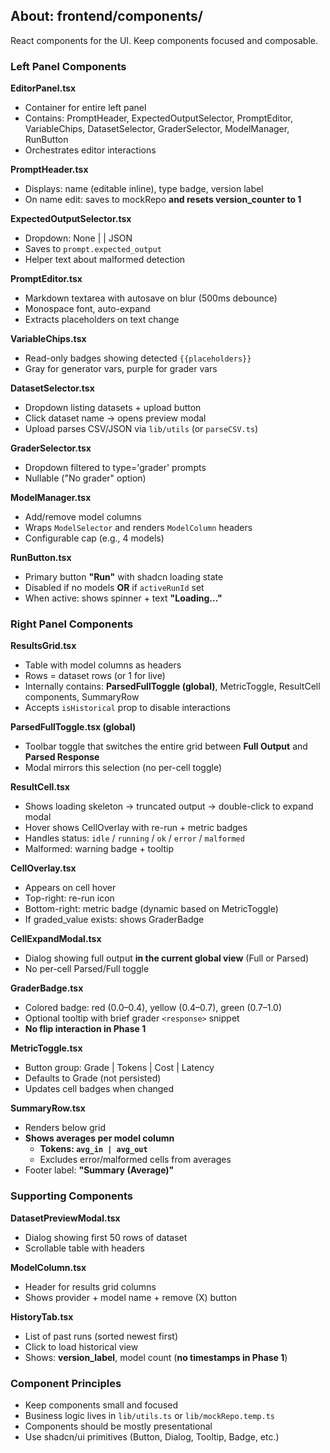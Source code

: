 ## About: frontend/components/

React components for the UI. Keep components focused and composable.

### Left Panel Components

**EditorPanel.tsx**
- Container for entire left panel
- Contains: PromptHeader, ExpectedOutputSelector, PromptEditor, VariableChips, DatasetSelector, GraderSelector, ModelManager, RunButton
- Orchestrates editor interactions

**PromptHeader.tsx**
- Displays: name (editable inline), type badge, version label
- On name edit: saves to mockRepo **and resets version_counter to 1**

**ExpectedOutputSelector.tsx**
- Dropdown: None | <response> | JSON
- Saves to `prompt.expected_output`
- Helper text about malformed detection

**PromptEditor.tsx**
- Markdown textarea with autosave on blur (500ms debounce)
- Monospace font, auto-expand
- Extracts placeholders on text change

**VariableChips.tsx**
- Read-only badges showing detected `{{placeholders}}`
- Gray for generator vars, purple for grader vars

**DatasetSelector.tsx**
- Dropdown listing datasets + upload button
- Click dataset name → opens preview modal
- Upload parses CSV/JSON via `lib/utils` (or `parseCSV.ts`)

**GraderSelector.tsx**
- Dropdown filtered to type='grader' prompts
- Nullable ("No grader" option)

**ModelManager.tsx**
- Add/remove model columns
- Wraps `ModelSelector` and renders `ModelColumn` headers
- Configurable cap (e.g., 4 models)

**RunButton.tsx**
- Primary button **"Run"** with shadcn loading state
- Disabled if no models **OR** if `activeRunId` set
- When active: shows spinner + text **"Loading…"**

### Right Panel Components

**ResultsGrid.tsx**
- Table with model columns as headers
- Rows = dataset rows (or 1 for live)
- Internally contains: **ParsedFullToggle (global)**, MetricToggle, ResultCell components, SummaryRow
- Accepts `isHistorical` prop to disable interactions

**ParsedFullToggle.tsx (global)**
- Toolbar toggle that switches the entire grid between **Full Output** and **Parsed Response**
- Modal mirrors this selection (no per-cell toggle)

**ResultCell.tsx**
- Shows loading skeleton → truncated output → double-click to expand modal
- Hover shows CellOverlay with re-run + metric badges
- Handles status: `idle` / `running` / `ok` / `error` / `malformed`
- Malformed: warning badge + tooltip

**CellOverlay.tsx**
- Appears on cell hover
- Top-right: re-run icon
- Bottom-right: metric badge (dynamic based on MetricToggle)
- If graded_value exists: shows GraderBadge

**CellExpandModal.tsx**
- Dialog showing full output **in the current global view** (Full or Parsed)
- No per-cell Parsed/Full toggle

**GraderBadge.tsx**
- Colored badge: red (0.0–0.4), yellow (0.4–0.7), green (0.7–1.0)
- Optional tooltip with brief grader `<response>` snippet
- **No flip interaction in Phase 1**

**MetricToggle.tsx**
- Button group: Grade | Tokens | Cost | Latency
- Defaults to Grade (not persisted)
- Updates cell badges when changed

**SummaryRow.tsx**
- Renders below grid
- **Shows averages per model column**
  - **Tokens: `avg_in | avg_out`**
  - Excludes error/malformed cells from averages
- Footer label: **"Summary (Average)"**

### Supporting Components

**DatasetPreviewModal.tsx**
- Dialog showing first 50 rows of dataset
- Scrollable table with headers

**ModelColumn.tsx**
- Header for results grid columns
- Shows provider + model name + remove (X) button

**HistoryTab.tsx**
- List of past runs (sorted newest first)
- Click to load historical view
- Shows: **version_label**, model count (**no timestamps in Phase 1**)

### Component Principles
- Keep components small and focused
- Business logic lives in `lib/utils.ts` or `lib/mockRepo.temp.ts`
- Components should be mostly presentational
- Use shadcn/ui primitives (Button, Dialog, Tooltip, Badge, etc.)
